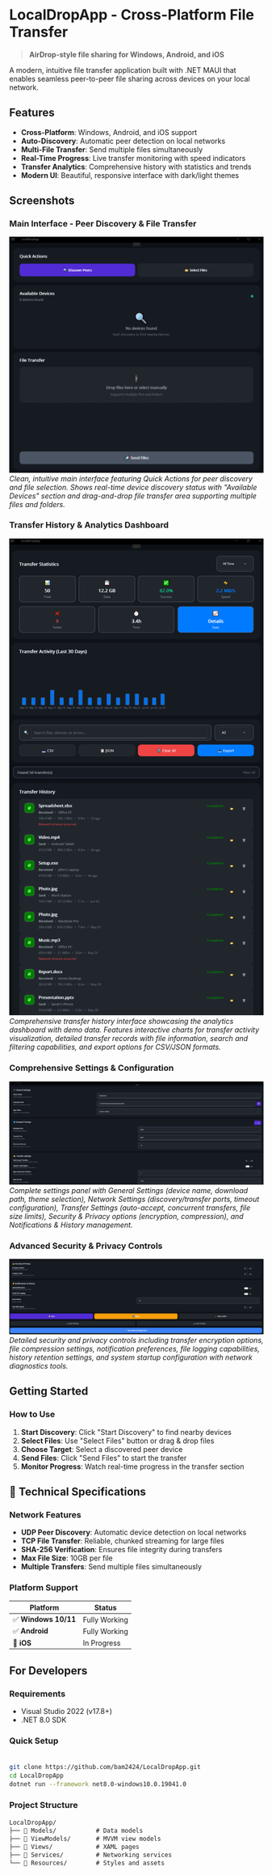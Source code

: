 #   LocalDropApp - Cross-Platform File Transfer

> **AirDrop-style file sharing for Windows, Android, and iOS**

A modern, intuitive file transfer application built with .NET MAUI that enables seamless peer-to-peer file sharing across devices on your local network.


##  Features

- **Cross-Platform**: Windows, Android, and iOS support
- **Auto-Discovery**: Automatic peer detection on local networks
- **Multi-File Transfer**: Send multiple files simultaneously
- **Real-Time Progress**: Live transfer monitoring with speed indicators
- **Transfer Analytics**: Comprehensive history with statistics and trends
- **Modern UI**: Beautiful, responsive interface with dark/light themes

##  Screenshots

### Main Interface - Peer Discovery & File Transfer
![Main Interface](docs/images/main-interface.png)
*Clean, intuitive main interface featuring Quick Actions for peer discovery and file selection. Shows real-time device discovery status with "Available Devices" section and drag-and-drop file transfer area supporting multiple files and folders.*

### Transfer History & Analytics Dashboard
![Transfer Statistics](docs/images/transfer-statistics.png)
*Comprehensive transfer history interface showcasing the analytics dashboard with demo data. Features interactive charts for transfer activity visualization, detailed transfer records with file information, search and filtering capabilities, and export options for CSV/JSON formats.*

### Comprehensive Settings & Configuration
![Settings Page](docs/images/settings-page.png)
*Complete settings panel with General Settings (device name, download path, theme selection), Network Settings (discovery/transfer ports, timeout configuration), Transfer Settings (auto-accept, concurrent transfers, file size limits), Security & Privacy options (encryption, compression), and Notifications & History management.*

### Advanced Security & Privacy Controls
![Security Settings](docs/images/security-settings.png)
*Detailed security and privacy controls including transfer encryption options, file compression settings, notification preferences, file logging capabilities, history retention settings, and system startup configuration with network diagnostics tools.*


##  Getting Started

### **How to Use**
1. **Start Discovery**: Click "Start Discovery" to find nearby devices
2. **Select Files**: Use "Select Files" button or drag & drop files
3. **Choose Target**: Select a discovered peer device
4. **Send Files**: Click "Send Files" to start the transfer
5. **Monitor Progress**: Watch real-time progress in the transfer section

## 🔧 Technical Specifications

### **Network Features**
- **UDP Peer Discovery**: Automatic device detection on local networks
- **TCP File Transfer**: Reliable, chunked streaming for large files
- **SHA-256 Verification**: Ensures file integrity during transfers
- **Max File Size**: 10GB per file
- **Multiple Transfers**: Send multiple files simultaneously

### **Platform Support**
| Platform | Status | 
|----------|--------|
| ✅ **Windows 10/11** | Fully Working |
| ✅ **Android** | Fully Working |
| 🔄 **iOS** | In Progress |

##  For Developers

### **Requirements**
- Visual Studio 2022 (v17.8+)
- .NET 8.0 SDK

### **Quick Setup**
```bash

git clone https://github.com/bam2424/LocalDropApp.git
cd LocalDropApp
dotnet run --framework net8.0-windows10.0.19041.0
```

### **Project Structure**
```
LocalDropApp/
├── 📁 Models/           # Data models
├── 📁 ViewModels/       # MVVM view models
├── 📁 Views/            # XAML pages
├── 📁 Services/         # Networking services
└── 📁 Resources/        # Styles and assets
```
